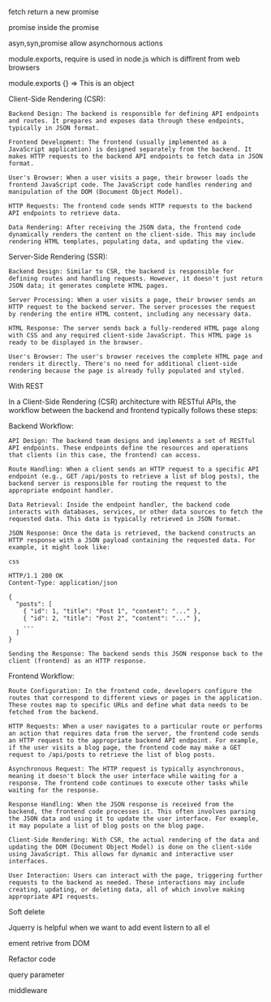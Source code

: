 fetch return a new promise

promise inside the promise

asyn,syn,promise allow asynchornous actions

module.exports, require is used in node.js which is diffirent from web browsers

module.exports {} => This is an object



Client-Side Rendering (CSR):

    Backend Design: The backend is responsible for defining API endpoints and routes. It prepares and exposes data through these endpoints, typically in JSON format.

    Frontend Development: The frontend (usually implemented as a JavaScript application) is designed separately from the backend. It makes HTTP requests to the backend API endpoints to fetch data in JSON format.

    User's Browser: When a user visits a page, their browser loads the frontend JavaScript code. The JavaScript code handles rendering and manipulation of the DOM (Document Object Model).

    HTTP Requests: The frontend code sends HTTP requests to the backend API endpoints to retrieve data.

    Data Rendering: After receiving the JSON data, the frontend code dynamically renders the content on the client-side. This may include rendering HTML templates, populating data, and updating the view.

Server-Side Rendering (SSR):

    Backend Design: Similar to CSR, the backend is responsible for defining routes and handling requests. However, it doesn't just return JSON data; it generates complete HTML pages.

    Server Processing: When a user visits a page, their browser sends an HTTP request to the backend server. The server processes the request by rendering the entire HTML content, including any necessary data.

    HTML Response: The server sends back a fully-rendered HTML page along with CSS and any required client-side JavaScript. This HTML page is ready to be displayed in the browser.

    User's Browser: The user's browser receives the complete HTML page and renders it directly. There's no need for additional client-side rendering because the page is already fully populated and styled.




With REST



In a Client-Side Rendering (CSR) architecture with RESTful APIs, the workflow between the backend and frontend typically follows these steps:

Backend Workflow:

    API Design: The backend team designs and implements a set of RESTful API endpoints. These endpoints define the resources and operations that clients (in this case, the frontend) can access.

    Route Handling: When a client sends an HTTP request to a specific API endpoint (e.g., GET /api/posts to retrieve a list of blog posts), the backend server is responsible for routing the request to the appropriate endpoint handler.

    Data Retrieval: Inside the endpoint handler, the backend code interacts with databases, services, or other data sources to fetch the requested data. This data is typically retrieved in JSON format.

    JSON Response: Once the data is retrieved, the backend constructs an HTTP response with a JSON payload containing the requested data. For example, it might look like:

    css

    HTTP/1.1 200 OK
    Content-Type: application/json

    {
      "posts": [
        { "id": 1, "title": "Post 1", "content": "..." },
        { "id": 2, "title": "Post 2", "content": "..." },
        ...
      ]
    }

    Sending the Response: The backend sends this JSON response back to the client (frontend) as an HTTP response.

Frontend Workflow:

    Route Configuration: In the frontend code, developers configure the routes that correspond to different views or pages in the application. These routes map to specific URLs and define what data needs to be fetched from the backend.

    HTTP Requests: When a user navigates to a particular route or performs an action that requires data from the server, the frontend code sends an HTTP request to the appropriate backend API endpoint. For example, if the user visits a blog page, the frontend code may make a GET request to /api/posts to retrieve the list of blog posts.

    Asynchronous Request: The HTTP request is typically asynchronous, meaning it doesn't block the user interface while waiting for a response. The frontend code continues to execute other tasks while waiting for the response.

    Response Handling: When the JSON response is received from the backend, the frontend code processes it. This often involves parsing the JSON data and using it to update the user interface. For example, it may populate a list of blog posts on the blog page.

    Client-Side Rendering: With CSR, the actual rendering of the data and updating the DOM (Document Object Model) is done on the client-side using JavaScript. This allows for dynamic and interactive user interfaces.

    User Interaction: Users can interact with the page, triggering further requests to the backend as needed. These interactions may include creating, updating, or deleting data, all of which involve making appropriate API requests.
    
 Soft delete

Jquerry is helpful when we want to add event listern to all el

ement retrive from DOM


Refactor code

query parameter

middleware
